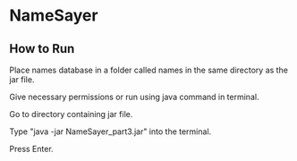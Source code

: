 # NameSayer

## How to Run

Place names database in a folder called names in the same directory as the jar file.

Give necessary permissions or run using java command in terminal.

Go to directory containing jar file.

Type "java -jar NameSayer_part3.jar" into the terminal.

Press Enter.

